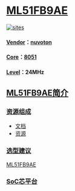 ﻿# [ML51FB9AE](https://github.com/SoCXin/ML51FB9AE)

[![sites](http://182.61.61.133/link/resources/SoC.png)](http://www.SoC.Xin)

#### [Vendor](https://github.com/SoCXin/Vendor)：[nuvoton](https://github.com/SoCXin/nuvoton)
#### [Core](https://github.com/SoCXin/8051)：[8051](https://github.com/SoCXin/8051)
#### [Level](https://github.com/SoCXin/Level)：24MHz

## [ML51FB9AE简介](https://github.com/SoCXin/ML51FB9AE/wiki)


### [资源组成](https://github.com/SoCXin/ML51FB9AE)

* [文档](docs/)
* [资源](src/)

### [选型建议](https://github.com/SoCXin)

[ML51FB9AE](https://github.com/SoCXin/ML51FB9AE)

###  [SoC芯平台](http://www.SoC.Xin)

